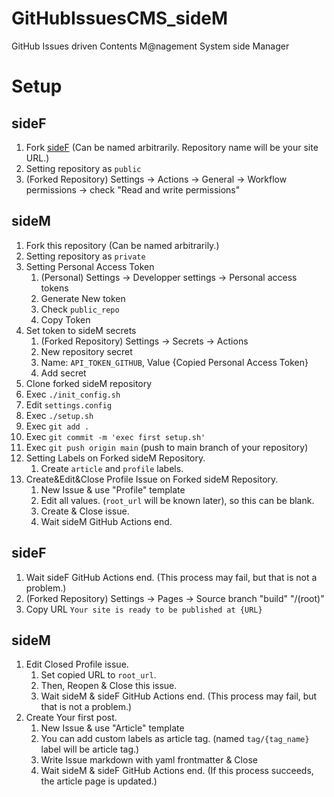 # GitHubIssuesCMS_sideM
GitHub Issues driven Contents M@nagement System side Manager



# Setup

## sideF
1. Fork [sideF](https://github.com/ShotaroKataoka/GitHubIssuesCMS_sideF) (Can be named arbitrarily. Repository name will be your site URL.)
1. Setting repository as `public`
1. (Forked Repository) Settings -> Actions -> General -> Workflow permissions -> check "Read and write permissions"

## sideM
1. Fork this repository (Can be named arbitrarily.)
1. Setting repository as `private`
1. Setting Personal Access Token
    1. (Personal) Settings -> Developper settings -> Personal access tokens
    1. Generate New token
    1. Check `public_repo`
    1. Copy Token
1. Set token to sideM secrets
    1. (Forked Repository) Settings -> Secrets -> Actions
    1. New repository secret
    2. Name: `API_TOKEN_GITHUB`, Value {Copied Personal Access Token}
    3. Add secret
1. Clone forked sideM repository
1. Exec `./init_config.sh`
1. Edit `settings.config`
1. Exec `./setup.sh`
1. Exec `git add .`
1. Exec `git commit -m 'exec first setup.sh'`
1. Exec `git push origin main` (push to main branch of your repository)
1. Setting Labels on Forked sideM Repository.
    1. Create `article` and `profile` labels.
1. Create&Edit&Close Profile Issue on Forked sideM Repository.
    1. New Issue & use "Profile" template
    1. Edit all values. (`root_url` will be known later), so this can be blank.
    1. Create & Close issue.
    1. Wait sideM GitHub Actions end.

## sideF
1. Wait sideF GitHub Actions end. (This process may fail, but that is not a problem.)
1. (Forked Repository) Settings -> Pages -> Source branch "build" "/(root)" 
1. Copy URL `Your site is ready to be published at {URL}`

## sideM
1. Edit Closed Profile issue.
    1. Set copied URL to `root_url`.
    1. Then, Reopen & Close this issue. 
    1. Wait sideM & sideF GitHub Actions end. (This process may fail, but that is not a problem.)
1. Create Your first post.
    1. New Issue & use "Article" template
    1. You can add custom labels as article tag. (named `tag/{tag_name}` label will be article tag.)
    1. Write Issue markdown with yaml frontmatter & Close
    1. Wait sideM & sideF GitHub Actions end. (If this process succeeds, the article page is updated.)
